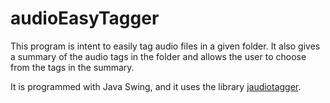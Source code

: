 # audioEasyTagger
This program is intent to easily tag audio files in a given folder.
It also gives a summary of the audio tags in the folder and allows the user to choose from the tags in the summary.

It is programmed with Java Swing, and it uses the library [jaudiotagger](https://github.com/soc/jaudiotagger).
